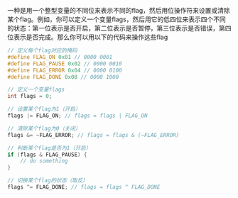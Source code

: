 一种是用一个整型变量的不同位来表示不同的flag，然后用位操作符来设置或清除某个flag。例如，你可以定义一个变量flags，然后用它的低四位来表示四个不同的状态：第一位表示是否开启，第二位表示是否暂停，第三位表示是否错误，第四位表示是否完成。那么你可以用以下的代码来操作这些flag

```c
// 定义每个flag对应的掩码
#define FLAG_ON 0x01 // 0000 0001
#define FLAG_PAUSE 0x02 // 0000 0010
#define FLAG_ERROR 0x04 // 0000 0100
#define FLAG_DONE 0x08 // 0000 1000

// 定义一个变量flags
int flags = 0;

// 设置某个flag为1（开启）
flags |= FLAG_ON; // flags = flags | FLAG_ON

// 清除某个flag为0（关闭）
flags &= ~FLAG_ERROR; // flags = flags & (~FLAG_ERROR)

// 判断某个flag是否为1（开启）
if (flags & FLAG_PAUSE) {
    // do something
}

// 切换某个flag的状态（取反）
flags ^= FLAG_DONE; // flags = flags ^ FLAG_DONE
```


